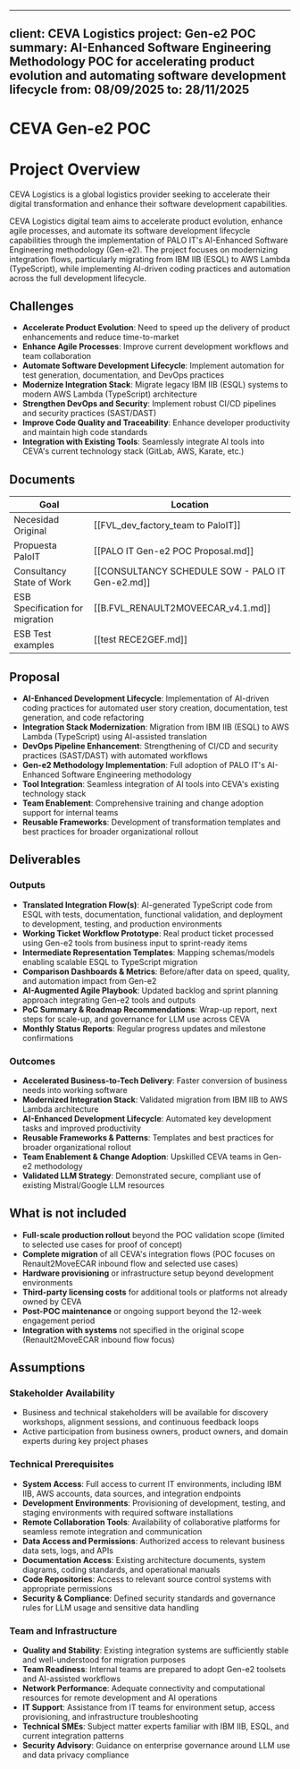 

---
client: CEVA Logistics
project: Gen-e2 POC
summary: AI-Enhanced Software Engineering Methodology POC for accelerating product evolution and automating software development lifecycle
from: 08/09/2025
to: 28/11/2025
---

# CEVA Gen-e2 POC

# Project Overview
CEVA Logistics is a global logistics provider seeking to accelerate their digital transformation and enhance their software development capabilities.

CEVA Logistics digital team aims to accelerate product evolution, enhance agile processes, and automate its software development lifecycle capabilities through the implementation of PALO IT's AI-Enhanced Software Engineering methodology (Gen-e2). The project focuses on modernizing integration flows, particularly migrating from IBM IIB (ESQL) to AWS Lambda (TypeScript), while implementing AI-driven coding practices and automation across the full development lifecycle.

## Challenges
- **Accelerate Product Evolution**: Need to speed up the delivery of product enhancements and reduce time-to-market
- **Enhance Agile Processes**: Improve current development workflows and team collaboration
- **Automate Software Development Lifecycle**: Implement automation for test generation, documentation, and DevOps practices
- **Modernize Integration Stack**: Migrate legacy IBM IIB (ESQL) systems to modern AWS Lambda (TypeScript) architecture
- **Strengthen DevOps and Security**: Implement robust CI/CD pipelines and security practices (SAST/DAST)
- **Improve Code Quality and Traceability**: Enhance developer productivity and maintain high code standards
- **Integration with Existing Tools**: Seamlessly integrate AI tools into CEVA's current technology stack (GitLab, AWS, Karate, etc.)

## Documents
| Goal | Location |
|--------|-----------|
| Necesidad Original |  [[FVL_dev_factory_team to PaloIT]] |
| Propuesta PaloIT | [[PALO IT Gen-e2 POC Proposal.md]] |
| Consultancy State of Work | [[CONSULTANCY SCHEDULE SOW - PALO IT Gen-e2.md]] |
| ESB Specification for migration | [[B.FVL_RENAULT2MOVEECAR_v4.1.md]] |
| ESB Test examples | [[test RECE2GEF.md]] |

## Proposal
- **AI-Enhanced Development Lifecycle**: Implementation of AI-driven coding practices for automated user story creation, documentation, test generation, and code refactoring
- **Integration Stack Modernization**: Migration from IBM IIB (ESQL) to AWS Lambda (TypeScript) using AI-assisted translation
- **DevOps Pipeline Enhancement**: Strengthening of CI/CD and security practices (SAST/DAST) with automated workflows
- **Gen-e2 Methodology Implementation**: Full adoption of PALO IT's AI-Enhanced Software Engineering methodology
- **Tool Integration**: Seamless integration of AI tools into CEVA's existing technology stack
- **Team Enablement**: Comprehensive training and change adoption support for internal teams
- **Reusable Frameworks**: Development of transformation templates and best practices for broader organizational rollout

## Deliverables
### Outputs
- **Translated Integration Flow(s)**: AI-generated TypeScript code from ESQL with tests, documentation, functional validation, and deployment to development, testing, and production environments
- **Working Ticket Workflow Prototype**: Real product ticket processed using Gen-e2 tools from business input to sprint-ready items
- **Intermediate Representation Templates**: Mapping schemas/models enabling scalable ESQL to TypeScript migration
- **Comparison Dashboards & Metrics**: Before/after data on speed, quality, and automation impact from Gen-e2
- **AI-Augmented Agile Playbook**: Updated backlog and sprint planning approach integrating Gen-e2 tools and outputs
- **PoC Summary & Roadmap Recommendations**: Wrap-up report, next steps for scale-up, and governance for LLM use across CEVA
- **Monthly Status Reports**: Regular progress updates and milestone confirmations

### Outcomes
- **Accelerated Business-to-Tech Delivery**: Faster conversion of business needs into working software
- **Modernized Integration Stack**: Validated migration from IBM IIB to AWS Lambda architecture
- **AI-Enhanced Development Lifecycle**: Automated key development tasks and improved productivity
- **Reusable Frameworks & Patterns**: Templates and best practices for broader organizational rollout
- **Team Enablement & Change Adoption**: Upskilled CEVA teams in Gen-e2 methodology
- **Validated LLM Strategy**: Demonstrated secure, compliant use of existing Mistral/Google LLM resources

## What is not included
- **Full-scale production rollout** beyond the POC validation scope (limited to selected use cases for proof of concept)
- **Complete migration** of all CEVA's integration flows (POC focuses on Renault2MoveECAR inbound flow and selected use cases)
- **Hardware provisioning** or infrastructure setup beyond development environments
- **Third-party licensing costs** for additional tools or platforms not already owned by CEVA
- **Post-POC maintenance** or ongoing support beyond the 12-week engagement period
- **Integration with systems** not specified in the original scope (Renault2MoveECAR inbound flow focus)

## Assumptions
### Stakeholder Availability
- Business and technical stakeholders will be available for discovery workshops, alignment sessions, and continuous feedback loops
- Active participation from business owners, product owners, and domain experts during key project phases

### Technical Prerequisites
- **System Access**: Full access to current IT environments, including IBM IIB, AWS accounts, data sources, and integration endpoints
- **Development Environments**: Provisioning of development, testing, and staging environments with required software installations
- **Remote Collaboration Tools**: Availability of collaborative platforms for seamless remote integration and communication
- **Data Access and Permissions**: Authorized access to relevant business data sets, logs, and APIs
- **Documentation Access**: Existing architecture documents, system diagrams, coding standards, and operational manuals
- **Code Repositories**: Access to relevant source control systems with appropriate permissions
- **Security & Compliance**: Defined security standards and governance rules for LLM usage and sensitive data handling

### Team and Infrastructure
- **Quality and Stability**: Existing integration systems are sufficiently stable and well-understood for migration purposes
- **Team Readiness**: Internal teams are prepared to adopt Gen-e2 toolsets and AI-assisted workflows
- **Network Performance**: Adequate connectivity and computational resources for remote development and AI operations
- **IT Support**: Assistance from IT teams for environment setup, access provisioning, and infrastructure troubleshooting
- **Technical SMEs**: Subject matter experts familiar with IBM IIB, ESQL, and current integration patterns
- **Security Advisory**: Guidance on enterprise governance around LLM use and data privacy compliance